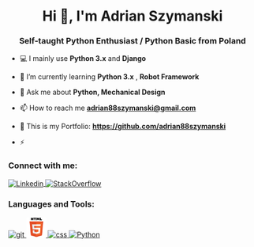 <h1 align="center">Hi 👋, I'm Adrian Szymanski</h1>
<h3 align="center">Self-taught Python Enthusiast / Python Basic from Poland</h3>

- 💻 I mainly use **Python 3.x** and **Django**

- 🌱 I’m currently learning **Python 3.x** ,  **Robot Framework**

- 💬 Ask me about **Python, Mechanical Design**

- 📫 How to reach me **adrian88szymanski@gmail.com**

- 📄 This is my Portfolio: **https://github.com/adrian88szymanski**
- ⚡ 
<h3 align="left">Connect with me:</h3>
<p align="left">
    <a href="https://www.linkedin.com/in/adrian-sz/" target="_blank">
        <img
            align="center"
            src="https://image.flaticon.com/icons/png/512/174/174857.png"
            alt="Linkedin"
            height="30"
            width="30"
        >
    </a>
    <a href="https://stackoverflow.com/users/14120544/adrian-szymanski" target="_blank">
        <img
            align="center"
            src="https://upload.wikimedia.org/wikipedia/commons/thumb/e/ef/Stack_Overflow_icon.svg/512px-Stack_Overflow_icon.svg.png"
            alt="StackOverflow"
            height="30"
            width="30"
        >
    </a>
</p>
<h3 align="left">Languages and Tools:</h3>
<p align="left">
    <a href="https://git-scm.com/" target="_blank">
        <img
            src="https://www.vectorlogo.zone/logos/git-scm/git-scm-icon.svg"
            alt="git"
            width="40"
            height="40"
        >
    </a>
    <a href="https://www.w3schools.com/html/" target="_blank">
        <img
            src="https://raw.githubusercontent.com/devicons/devicon/master/icons/html5/html5-original-wordmark.svg"
            alt="html5"
            width="40"
            height="40"
        >
    </a>    
    <a href="hhttps://www.w3schools.com/css/" target="_blank">
        <img
            src="https://i.imgur.com/brUaAJs.png"
            alt="css"
            width="42"
            height="42"
        >
    </a>
    <a href="https://www.python.org/" target="_blank">
        <img
            src="https://cdn3.iconfinder.com/data/icons/logos-and-brands-adobe/512/267_Python-512.png"
            alt="Python"
            width="40"
            height="40"
        >
    </a>
</p>
